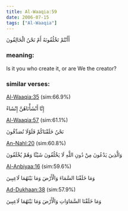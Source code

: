 ```yaml
---
title: Al-Waaqia:59
date: 2006-07-15
tags: ["Al-Waaqia"]
---
```

أَأَنْتُمْ تَخْلُقُونَهُ أَمْ نَحْنُ الْخَالِقُونَ
### meaning: 
Is it you who create it, or are We the creator?
### similar verses: 

[Al-Waaqia:35](/56/35) (sim:66.9%)

إِنَّا أَنْشَأْنَاهُنَّ إِنْشَاءً

[Al-Waaqia:57](/56/57) (sim:61.1%)

نَحْنُ خَلَقْنَاكُمْ فَلَوْلَا تُصَدِّقُونَ

[An-Nahl:20](/16/20) (sim:60.8%)

وَالَّذِينَ يَدْعُونَ مِنْ دُونِ اللَّهِ لَا يَخْلُقُونَ شَيْئًا وَهُمْ يُخْلَقُونَ

[Al-Anbiyaa:16](/21/16) (sim:59.6%)

وَمَا خَلَقْنَا السَّمَاءَ وَالْأَرْضَ وَمَا بَيْنَهُمَا لَاعِبِينَ

[Ad-Dukhaan:38](/44/38) (sim:57.9%)

وَمَا خَلَقْنَا السَّمَاوَاتِ وَالْأَرْضَ وَمَا بَيْنَهُمَا لَاعِبِينَ
